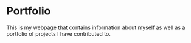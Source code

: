# Portfolio
This is my webpage that contains information about myself as well as a portfolio of projects I have contributed to.
